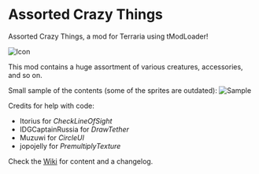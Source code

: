 # Assorted Crazy Things
Assorted Crazy Things, a mod for Terraria using tModLoader!

![Icon](https://raw.githubusercontent.com/Werebearguy/AssortedCrazyThings/master/icon.png)

This mod contains a huge assortment of various creatures, accessories, and so on.

Small sample of the contents (some of the sprites are outdated):
![Sample](https://i.imgur.com/dafNLLU.png)

Credits for help with code:
 * Itorius for *CheckLineOfSight*
 * IDGCaptainRussia for *DrawTether*
 * Muzuwi for *CircleUI*
 * jopojelly for *PremultiplyTexture*

Check the [Wiki](https://github.com/Werebearguy/AssortedCrazyThings/wiki) for content and a changelog.

